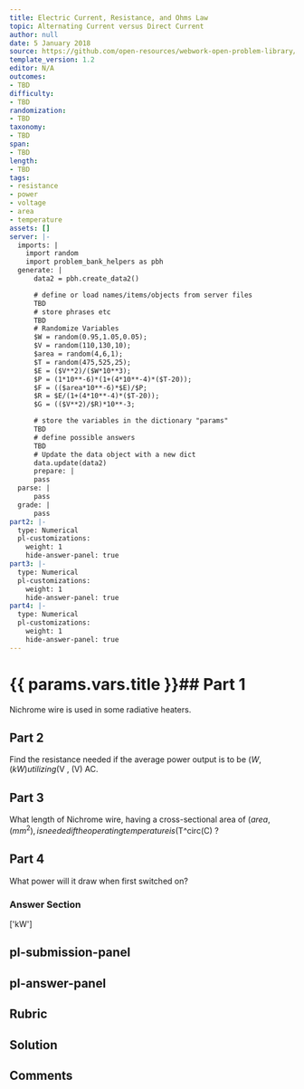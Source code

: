 ```yaml
---
title: Electric Current, Resistance, and Ohms Law
topic: Alternating Current versus Direct Current
author: null
date: 5 January 2018
source: https://github.com/open-resources/webwork-open-problem-library/tree/master/Contrib/BrockPhysics/College_Physics_Urone/20.Electric_Current/20-05.Alternating_Current_versus_Direct_Current/NU_U17_20_05_011.pg
template_version: 1.2
editor: N/A
outcomes:
- TBD
difficulty:
- TBD
randomization:
- TBD
taxonomy:
- TBD
span:
- TBD
length:
- TBD
tags:
- resistance
- power
- voltage
- area
- temperature
assets: []
server: |-
  imports: |
    import random
    import problem_bank_helpers as pbh
  generate: |
      data2 = pbh.create_data2()

      # define or load names/items/objects from server files
      TBD
      # store phrases etc
      TBD
      # Randomize Variables
      $W = random(0.95,1.05,0.05);
      $V = random(110,130,10);
      $area = random(4,6,1);
      $T = random(475,525,25);
      $E = ($V**2)/($W*10**3);
      $P = (1*10**-6)*(1+(4*10**-4)*($T-20));
      $F = (($area*10**-6)*$E)/$P;
      $R = $E/(1+(4*10**-4)*($T-20));
      $G = (($V**2)/$R)*10**-3;

      # store the variables in the dictionary "params"
      TBD
      # define possible answers
      TBD
      # Update the data object with a new dict
      data.update(data2)
      prepare: |
      pass
  parse: |
      pass
  grade: |
      pass
part2: |-
  type: Numerical
  pl-customizations:
    weight: 1
    hide-answer-panel: true
part3: |-
  type: Numerical
  pl-customizations:
    weight: 1
    hide-answer-panel: true
part4: |-
  type: Numerical
  pl-customizations:
    weight: 1
    hide-answer-panel: true
---
```


# {{ params.vars.title }}## Part 1 
Nichrome wire is used in some radiative heaters. 
## Part 2 
Find the resistance needed if the average power output is to be ($W , (kW) utilizing ($V , (V) AC. 
## Part 3 
What length of Nichrome wire, having a cross-sectional area of ($area , (mm^2), is needed if the operating temperature is ($T^circ(C) ? 
## Part 4 
What power will it draw when first switched on? 


### Answer Section 
['kW']

## pl-submission-panel 


## pl-answer-panel 


## Rubric 


## Solution 


## Comments 


